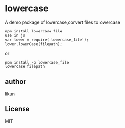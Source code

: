 lowercase
========================

A demo package of lowercase,convert files to lowercase

```{bash}
npm install lowercase_file
use in js
var lower = require('lowercase_file');
lower.lowerCase(filepath);
```
or
```{bash}
npm install -g lowercase_file
lowercase filepath
```

## author

likun

## License

MIT